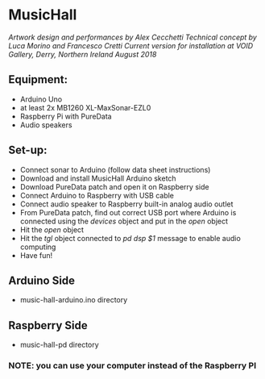 # MusicHall
*Artwork design and performances by Alex Cecchetti*
*Technical concept by Luca Morino and Francesco Cretti*
*Current version for installation at VOID Gallery, Derry, Northern Ireland*
*August 2018*
 

## Equipment:
* Arduino Uno
* at least 2x MB1260 XL-MaxSonar-EZL0
* Raspberry Pi with PureData
* Audio speakers

## Set-up:
* Connect sonar to Arduino (follow data sheet instructions)
* Download and install MusicHall Arduino sketch
* Download PureData patch and open it on Raspberry side
* Connect Arduino to Raspberry with USB cable
* Connect audio speaker to Raspberry built-in analog audio outlet
* From PureData patch, find out correct USB port where Arduino is connected
using the _devices_ object and put in the _open <port>_ object
* Hit the _open <port>_ object
* Hit the _tgl_ object connected to _pd dsp $1_ message to enable audio computing
* Have fun!

## Arduino Side
* music-hall-arduino.ino directory

## Raspberry Side
* music-hall-pd directory


### NOTE: you can use your computer instead of the Raspberry PI
